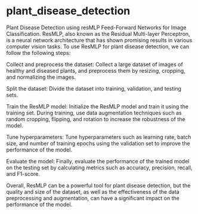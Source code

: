 # plant_disease_detection
Plant Disease Detection using resMLP Feed-Forward Networks for Image Classification.
ResMLP, also known as the Residual Multi-layer Perceptron, is a neural network architecture that has shown promising results in various computer vision tasks. To use ResMLP for plant disease detection, we can follow the following steps:

Collect and preprocess the dataset: Collect a large dataset of images of healthy and diseased plants, and preprocess them by resizing, cropping, and normalizing the images.

Split the dataset: Divide the dataset into training, validation, and testing sets.

Train the ResMLP model: Initialize the ResMLP model and train it using the training set. During training, use data augmentation techniques such as random cropping, flipping, and rotation to increase the robustness of the model.

Tune hyperparameters: Tune hyperparameters such as learning rate, batch size, and number of training epochs using the validation set to improve the performance of the model.

Evaluate the model: Finally, evaluate the performance of the trained model on the testing set by calculating metrics such as accuracy, precision, recall, and F1-score.

Overall, ResMLP can be a powerful tool for plant disease detection, but the quality and size of the dataset, as well as the effectiveness of the data preprocessing and augmentation, can have a significant impact on the performance of the model.
